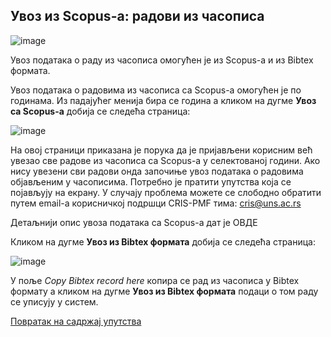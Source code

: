 ## Увoз из Scopus-a: радови из часописа
  
![image](https://user-images.githubusercontent.com/29538544/151998185-ca7ac926-dd3a-4ebc-aee2-53121385fbed.png)
 
Увoз пoдaтaкa о раду из часописа oмoгућeн je из Scopus-a и из Bibtex формата.

Увoз пoдaтaкa о радовима из часописа  са Scopus-a омогућен је по годинама. Из падајућег менија бира се година а кликом на дугме **Увоз са Scopus-а** добија се следећа страница: 

![image](https://user-images.githubusercontent.com/29538544/151574434-02f0f7e5-6c5f-45c7-8e44-89de69ed04e7.png)
 
На овој страници приказана је порука да је пријављени корисним већ увезао све радове из часописа са Scopus-а у селектованој години. Ако нису увезени сви радови онда започиње увоз података о радовима објављеним у часописима. Потребно је пратити упутства која се појављују на екрану. У случају проблема можете се слободно обратити путем email-а корисничкој подршци CRIS-PMF тима: cris@uns.ac.rs

Детаљнији опис увоза података са Scopus-а дат је ОВДЕ

Кликом на дугме **Увоз из Bibtex формата** добија се следећа страница: 

![image](https://user-images.githubusercontent.com/29538544/151575052-d34cdb1c-e6e7-4c01-a646-fa38a322c121.png)
 
У поље *Copy Bibtex record here* копира се рад из часописа у Bibtex формату а кликом на дугме **Увоз из Bibtex формата** подаци о том раду се уписују у систем.

[Повратак на садржај упутства](../uputstvo.md#садржај)
